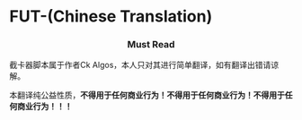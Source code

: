 <h1>FUT-(Chinese Translation)</h1>
<h3 align="center">
  Must Read
</h3>
截卡器脚本属于作者Ck Algos，本人只对其进行简单翻译，如有翻译出错请谅解。
<p>本翻译纯公益性质，<b>不得用于任何商业行为！不得用于任何商业行为！不得用于任何商业行为！！！</b></p>
